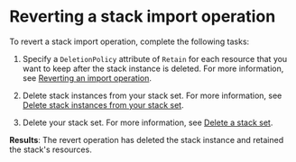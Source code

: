# Reverting a stack import operation<a name="reverting-stackset-import"></a>

To revert a stack import operation, complete the following tasks:

1. Specify a `DeletionPolicy` attribute of `Retain` for each resource that you want to keep after the stack instance is deleted\. For more information, see [Reverting an import operation](https://docs.aws.amazon.com/AWSCloudFormation/latest/UserGuide/resource-import-revert.html)\.

1. Delete stack instances from your stack set\. For more information, see [Delete stack instances from your stack set](https://docs.aws.amazon.com/AWSCloudFormation/latest/UserGuide/stackinstances-delete.html)\.

1. Delete your stack set\. For more information, see [Delete a stack set](https://docs.aws.amazon.com/AWSCloudFormation/latest/UserGuide/stacksets-delete.html)\.

**Results**: The revert operation has deleted the stack instance and retained the stack's resources\.